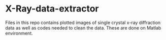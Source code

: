 # X-Ray-data-extractor
Files in this repo contains plotted images of single crystal x-ray diffraction data as well as codes needed to clean the data. These are done on Matlab environment.
